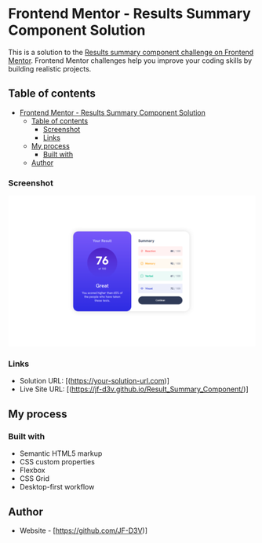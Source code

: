# Frontend Mentor - Results Summary Component Solution

This is a solution to the [Results summary component challenge on Frontend Mentor](https://www.frontendmentor.io/challenges/results-summary-component-CE_K6s0maV). Frontend Mentor challenges help you improve your coding skills by building realistic projects.

## Table of contents

- [Frontend Mentor - Results Summary Component Solution](#frontend-mentor---results-summary-component-solution)
  - [Table of contents](#table-of-contents)
    - [Screenshot](#screenshot)
    - [Links](#links)
  - [My process](#my-process)
    - [Built with](#built-with)
  - [Author](#author)

### Screenshot

![](./assets/Results%20Summary%20Component_Screenshot.png)

### Links

- Solution URL: [(https://your-solution-url.com)]
- Live Site URL: [(https://jf-d3v.github.io/Result_Summary_Component/)]

## My process

### Built with

- Semantic HTML5 markup
- CSS custom properties
- Flexbox
- CSS Grid
- Desktop-first workflow

## Author

- Website - [https://github.com/JF-D3V)]
